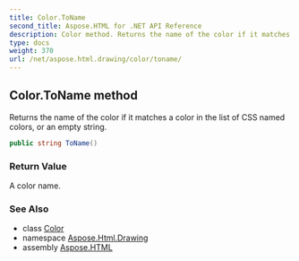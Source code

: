 ```yaml
---
title: Color.ToName
second_title: Aspose.HTML for .NET API Reference
description: Color method. Returns the name of the color if it matches a color in the list of CSS named colors or an empty string
type: docs
weight: 370
url: /net/aspose.html.drawing/color/toname/
---
```

## Color.ToName method

Returns the name of the color if it matches a color in the list of CSS named colors, or an empty string.

```csharp
public string ToName()
```

### Return Value

A color name.

### See Also

* class [Color](../)
* namespace [Aspose.Html.Drawing](../../../aspose.html.drawing/)
* assembly [Aspose.HTML](../../../)
